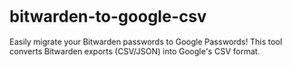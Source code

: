 # bitwarden-to-google-csv
Easily migrate your Bitwarden passwords to Google Passwords! This tool converts Bitwarden exports (CSV/JSON) into Google's CSV format.
